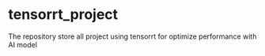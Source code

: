 # tensorrt_project
The repository store all project using tensorrt for optimize performance with AI model
